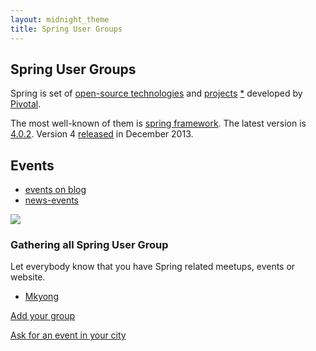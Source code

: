 ```yaml
---
layout: midnight_theme
title: Spring User Groups
---
```



## Spring User Groups

Spring is set of [open-source technologies](http://www.gopivotal.com/oss)
 and [projects](http://spring.io/projects) [*](https://github.com/spring-projects/)
 developed by [Pivotal](http://www.gopivotal.com/).

The most well-known of them is [spring framework](https://github.com/spring-projects/spring-framework).
The latest version is [4.0.2](http://mvnrepository.com/artifact/org.springframework/spring-core).
Version 4 [released](http://spring.io/blog/2013/12/12/announcing-spring-framework-4-0-ga-release) in December 2013. 

## Events

- [events on blog](http://blog.gopivotal.com/tag/events)
- [news-events](http://www.gopivotal.com/news-events)

[![](http://spring-ug.github.io/beijing/img/events/TianAnMen-600x78-Beijing-Spring-UG-event-2014-04-12.jpg)](https://yoopay.cn/event/58458792)

### Gathering all Spring User Group

Let everybody know that you have Spring related meetups, events  or website.

- [Mkyong](http://www.mkyong.com/tutorials/spring-tutorials/)

[Add your group](https://github.com/spring-ug/spring-ug.github.io/edit/master/index.md)

[Ask for an event in your city](https://github.com/spring-ug/spring-ug.github.io/issues/)
 
